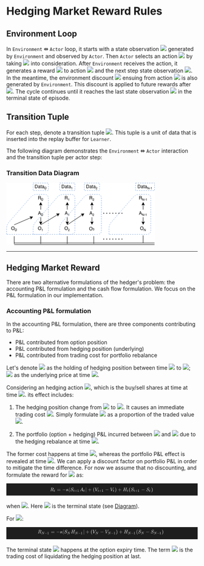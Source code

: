 # Hedging Market Reward Rules

## Environment Loop

In `Environment` **⬄** `Actor` loop, it starts with a state observation <img src="https://render.githubusercontent.com/render/math?math=O_0"> generated by `Environment` and observed by `Actor`. Then `Actor` selects an action <img src="https://render.githubusercontent.com/render/math?math=A_0"> by taking <img src="https://render.githubusercontent.com/render/math?math=O_0"> into consideration. After `Environment` receives the action, it generates a reward <img src="https://render.githubusercontent.com/render/math?math=R_0"> to action <img src="https://render.githubusercontent.com/render/math?math=A_0"> and the next step state observation <img src="https://render.githubusercontent.com/render/math?math=O_1">. In the meantime, the environment discount <img src="https://render.githubusercontent.com/render/math?math=\gamma_0"> ensuing from action <img src="https://render.githubusercontent.com/render/math?math=A_0"> is also generated by `Environment`. This discount is applied to future rewards after <img src="https://render.githubusercontent.com/render/math?math=R_0">.  The cycle continues until it reaches the last state observation <img src="https://render.githubusercontent.com/render/math?math=O_N"> in the terminal state of episode.

## Transition Tuple

For each step, denote a transition tuple <img src="https://render.githubusercontent.com/render/math?math=(O_t, A_t, R_t,\gamma_t, O_{t%2B1})">. This tuple is a unit of data that is inserted into the replay buffer for `Learner`.

The following diagram demonstrates the `Environment` **⬄** `Actor` interaction and the transition tuple per actor step:

### Transition Data Diagram

<img src="../../../docs/diagrams/ACME_DataSet.png" style="max-width:100%;">

---

## Hedging Market Reward

There are two alternative formulations of the hedger's problem: the accounting P&L formulation and the cash flow formulation. We focus on the P&L formulation in our implementation.

### Accounting P&L formulation

In the accounting P&L formulation, there are three components contributing to P&L:

- P&L contributed from option position
- P&L contributed from hedging position (underlying)
- P&L contributed from trading cost for portfolio rebalance

Let's denote <img src="https://render.githubusercontent.com/render/math?math=H_t"> as the holding of hedging position between time <img src="https://render.githubusercontent.com/render/math?math=t"> to <img src="https://render.githubusercontent.com/render/math?math=t%2B1">; <img src="https://render.githubusercontent.com/render/math?math=S_t"> as the underlying price at time <img src="https://render.githubusercontent.com/render/math?math=t">.

Considering an hedging action <img src="https://render.githubusercontent.com/render/math?math=A_t=H_{t%2B1}-H_t">, which is the buy/sell shares at time at time <img src="https://render.githubusercontent.com/render/math?math=t%2B1">. its effect includes:

1. The hedging position change from <img src="https://render.githubusercontent.com/render/math?math=H_t"> to <img src="https://render.githubusercontent.com/render/math?math=H_{t%2B1}=H_t%2BA_t">. It causes an immediate trading cost <img src="https://render.githubusercontent.com/render/math?math=C_t">. Simply formulate <img src="https://render.githubusercontent.com/render/math?math=C_t"> as a proportion of the traded value <img src="https://render.githubusercontent.com/render/math?math=\kappa|S_{t%2B1}A_t|">.

2. The portfolio (option + hedging) P&L incurred between <img src="https://render.githubusercontent.com/render/math?math=t"> and <img src="https://render.githubusercontent.com/render/math?math=t%2B1"> due to the hedging rebalance at time <img src="https://render.githubusercontent.com/render/math?math=t">.

The former cost happens at time <img src="https://render.githubusercontent.com/render/math?math=t">, whereas the portfolio P&L effect is revealed at time <img src="https://render.githubusercontent.com/render/math?math=t%2B1">. We can apply a discount factor on portfolio P&L in order to mitigate the time difference. For now we assume that no discounting, and formulate the reward for <img src="https://render.githubusercontent.com/render/math?math=A_t"> as:

<img src="../../../docs/diagrams/pnl_formula_1.png" style="max-width:100%;">

when <img src="https://render.githubusercontent.com/render/math?math=t<N">. Here <img src="https://render.githubusercontent.com/render/math?math=N"> is the terminal state (see [Diagram](#Transition-Data-Diagram)).

For <img src="https://render.githubusercontent.com/render/math?math=t=N">:

<img src="../../../docs/diagrams/pnl_formula_2.png" style="max-width:100%;">

The terminal state <img src="https://render.githubusercontent.com/render/math?math=N"> happens at the option expiry time. The term <img src="https://render.githubusercontent.com/render/math?math=\kappa|S_NH_{N-1}|"> is the trading cost of liquidating the hedging position at last.
